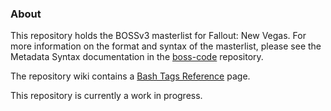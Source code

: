 ### About

This repository holds the BOSSv3 masterlist for Fallout: New Vegas. For more information on the format and syntax of the masterlist, please see the Metadata Syntax documentation in the [boss-code](https://github.com/boss-developers/boss-code) repository.

The repository wiki contains a [Bash Tags Reference](https://github.com/boss-developers/boss-fallout-new-vegas/wiki/Bash-Tags-Reference) page.

This repository is currently a work in progress.
